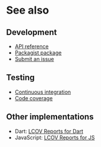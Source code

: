 # See also

## Development
- [API reference](https://dev.belin.io/lcov.php/api)
- [Packagist package](https://packagist.org/packages/cedx/lcov)
- [Submit an issue](https://github.com/cedx/lcov.php/issues)

## Testing
- [Continuous integration](https://travis-ci.com/cedx/lcov.php)
- [Code coverage](https://coveralls.io/github/cedx/lcov.php/)

## Other implementations
- Dart: [LCOV Reports for Dart](https://dev.belin.io/lcov.dart)
- JavaScript: [LCOV Reports for JS](https://dev.belin.io/lcov.js)
